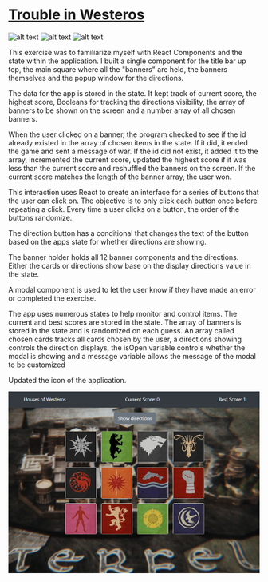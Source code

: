 # [Trouble in Westeros](https://troubleinwesteros.herokuapp.com/)
![alt text](https://img.shields.io/badge/uses-Node-brightgreen.svg) ![alt text](https://img.shields.io/badge/uses-React-brightgreen.svg)  ![alt text](https://img.shields.io/badge/uses-Bootstrap-blue.svg)

This exercise was to familiarize myself with React Components and the state within the application. I built a single component for the title bar up top, the  main square where all the "banners" are held, the banners themselves and the popup window for the directions.

The data for the app is stored in the state. It kept track of current score, the highest score, Booleans for tracking the directions visibility, the array of banners to be shown on the screen and a number array of all chosen banners.

When the user clicked on a banner, the program checked to see if the id already existed in the array of chosen items in the state. If it did, it ended the game and sent a message of war. If the id did not exist, it added it to the array, incremented the current score, updated the highest score if it was less than the current score and reshuffled the banners on the screen. If the current score matches the length of the banner array, the user won.

This interaction uses React to create an interface for a series of buttons that the user can click on. The objective is to only click each button once before repeating a click. Every time a user clicks on a button, the order of the buttons randomize.

The direction button has a conditional that changes the text of the button based on the apps state for whether directions are showing.

The banner holder holds all 12 banner components and the directions. Either the cards or directions show base on the display directions value in the state.

A modal component is used to let the user know if they have made an error or completed the exercise.

The app uses numerous states to help monitor and control items. The current and best scores are stored in the state. The array of banners is stored in the state and is randomized on each guess. An array called chosen cards tracks all cards chosen by the user, a directions showing controls the direction displays, the isOpen variable controls whether the modal is showing and a message variable allows the message of the modal to be customized  

Updated the icon of the application.

[<img src="https://github.com/krtcotmo2/MemoryClick/blob/master/public/images/TroubleInWesteros.png"/>](https://troubleinwesteros.herokuapp.com/)
